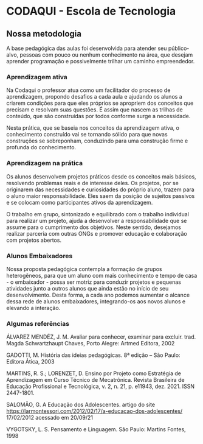 # CODAQUI - Escola de Tecnologia
## Nossa metodologia

A base pedagógica das aulas foi desenvolvida para atender seu público-alvo, pessoas com pouco ou nenhum conhecimento na área, que desejam aprender programação e possivelmente trilhar um caminho empreendedor.

### Aprendizagem ativa

Na Codaqui o professor atua como um facilitador do processo de aprendizagem, propondo desafios a cada aula e ajudando os alunos a criarem condições para que eles próprios se apropriem dos conceitos que precisam e resolvam suas questões. É assim que nascem as trilhas de conteúdo, que  são construídas por todos conforme surge a necessidade.

Nesta prática, que se baseia nos conceitos da aprendizagem ativa, o conhecimento construído vai se tornando sólido para que novas construções se sobreponham, conduzindo para uma construção firme e profunda do conhecimento.

### Aprendizagem na prática

Os alunos desenvolvem projetos práticos desde os conceitos mais básicos, resolvendo problemas reais e de interesse deles. Os projetos, por se originarem das necessidades e curiosidades do próprio aluno, trazem para o aluno maior responsabilidade. Eles saem da posição de sujeitos passivos e se colocam como participantes ativos da aprendizagem.

O trabalho em grupo, sintonizado e equilibrado com o trabalho individual para realizar um projeto, ajuda a desenvolver a responsabilidade que se assume para o cumprimento dos objetivos. Neste sentido, desejamos realizar parceria com outras ONGs e promover educação e colaboração com projetos abertos.

### Alunos Embaixadores

Nossa proposta pedagógica contempla a formação de grupos heterogêneos, para que um aluno com mais conhecimento e tempo de casa - o embaixador - possa ser motriz para conduzir projetos e pequenas atividades junto a outros alunos que ainda estão no início de seu desenvolvimento. Desta forma, a cada ano podemos aumentar o alcance dessa rede de alunos embaixadores, integrando-os aos novos alunos e elevando a interação.


### Algumas referências

ÁLVAREZ MENDÉZ, J. M. Avaliar para conhecer, examinar para excluir. trad.  Magda Schwartzhaupt Chaves, Porto Alegre: Artmed Editora, 2002

GADOTTI, M. História das ideias pedagógicas. 8ª edição – São Paulo: Editora Ática, 2003

MARTINS, R. S.; LORENZET, D. Ensino por Projeto como Estratégia de Aprendizagem em Curso Técnico de Mecatrônica. Revista Brasileira de Educação Profissional e Tecnológica, v. 2, n. 21, p. e11943, dez. 2021. ISSN 2447-1801.

SALOMÃO, G. A Educação dos Adolescentes. artigo do site  https://larmontessori.com/2012/02/17/a-educacao-dos-adolescentes/  17/02/2012 acessado em 20/09/21

VYGOTSKY, L. S. Pensamento e Linguagem. São Paulo: Martins Fontes, 1998
